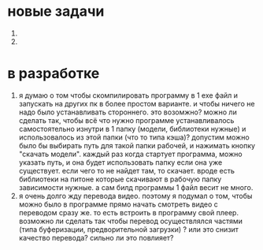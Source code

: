 

# новые задачи

1. 
2. 





# в разработке
1. я думаю о том чтобы скомпилировать программу в 1 exe файл и запускать на других пк в более простом варианте. и чтобы ничего не надо было устанавливать стороннего. это возомжно? можно ли сделать так, чтобы всё что нужно программе устанавливалось самостоятельно изнутри в 1 папку (модели, библиотеки нужные) и использовалось из этой папки (что то типа кэша)? допустим можно было бы выбирать путь для такой папки рабочей, и нажимать кнопку "скачать модели". каждый раз когда стартует программа, можно указать путь, и она будет использовать папку если она уже существует. если чего то не найдет там, то скачает. вроде есть библиотеки на питоне которые скачивают в рабочую папку зависимости нужные. а сам билд программы 1 файл весит не много.
2. я очень долго жду перевода видео. поэтому я подумал о том, чтобы можно было в программе прямо начать смотреть видео с переводом сразу же. то есть встроить в программу свой плеер. возможно ли сделать так чтобы перевод осуществлялся частями (типа буферизации, предворительной загрузки) ? или это снизит качество перевода? сильно ли это повлияет?





<!-- .venv/Scripts/python.exe -m pip install srt -->